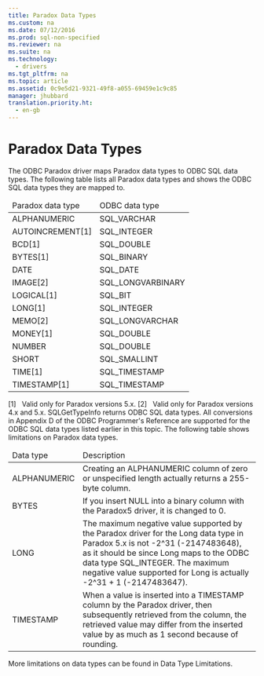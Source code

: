 ```yaml
---
title: Paradox Data Types
ms.custom: na
ms.date: 07/12/2016
ms.prod: sql-non-specified
ms.reviewer: na
ms.suite: na
ms.technology: 
  - drivers
ms.tgt_pltfrm: na
ms.topic: article
ms.assetid: 0c9e5d21-9321-49f8-a055-69459e1c9c85
manager: jhubbard
translation.priority.ht: 
  - en-gb
---
```

# Paradox Data Types
<?xml version="1.0" encoding="utf-8"?>
<developerConceptualDocument xmlns="http://ddue.schemas.microsoft.com/authoring/2003/5" xmlns:xlink="http://www.w3.org/1999/xlink" xmlns:xsi="http://www.w3.org/2001/XMLSchema-instance" xsi:schemaLocation="http://ddue.schemas.microsoft.com/authoring/2003/5 http://dduestorage.blob.core.windows.net/ddueschema/developer.xsd">
  <introduction>
    <para>The ODBC Paradox driver maps Paradox data types to ODBC SQL data types. The following table lists all Paradox data types and shows the ODBC SQL data types they are mapped to.</para>
  </introduction>
  <section>
    <content>
      <table xmlns:caps="http://schemas.microsoft.com/build/caps/2013/11">
        <thead>
          <tr>
            <TD>
              <para>Paradox data type</para>
            </TD>
            <TD>
              <para>ODBC data type</para>
            </TD>
          </tr>
        </thead>
        <tbody>
          <tr>
            <TD>
              <para>ALPHANUMERIC</para>
            </TD>
            <TD>
              <para>SQL_VARCHAR</para>
            </TD>
          </tr>
          <tr>
            <TD>
              <para>AUTOINCREMENT[1]</para>
            </TD>
            <TD>
              <para>SQL_INTEGER</para>
            </TD>
          </tr>
          <tr>
            <TD>
              <para>BCD[1]</para>
            </TD>
            <TD>
              <para>SQL_DOUBLE</para>
            </TD>
          </tr>
          <tr>
            <TD>
              <para>BYTES[1]</para>
            </TD>
            <TD>
              <para>SQL_BINARY</para>
            </TD>
          </tr>
          <tr>
            <TD>
              <para>DATE</para>
            </TD>
            <TD>
              <para>SQL_DATE</para>
            </TD>
          </tr>
          <tr>
            <TD>
              <para>IMAGE[2]</para>
            </TD>
            <TD>
              <para>SQL_LONGVARBINARY</para>
            </TD>
          </tr>
          <tr>
            <TD>
              <para>LOGICAL[1]</para>
            </TD>
            <TD>
              <para>SQL_BIT</para>
            </TD>
          </tr>
          <tr>
            <TD>
              <para>LONG[1]</para>
            </TD>
            <TD>
              <para>SQL_INTEGER</para>
            </TD>
          </tr>
          <tr>
            <TD>
              <para>MEMO[2]</para>
            </TD>
            <TD>
              <para>SQL_LONGVARCHAR</para>
            </TD>
          </tr>
          <tr>
            <TD>
              <para>MONEY[1]</para>
            </TD>
            <TD>
              <para>SQL_DOUBLE</para>
            </TD>
          </tr>
          <tr>
            <TD>
              <para>NUMBER</para>
            </TD>
            <TD>
              <para>SQL_DOUBLE</para>
            </TD>
          </tr>
          <tr>
            <TD>
              <para>SHORT</para>
            </TD>
            <TD>
              <para>SQL_SMALLINT</para>
            </TD>
          </tr>
          <tr>
            <TD>
              <para>TIME[1]</para>
            </TD>
            <TD>
              <para>SQL_TIMESTAMP</para>
            </TD>
          </tr>
          <tr>
            <TD>
              <para>TIMESTAMP[1]</para>
            </TD>
            <TD>
              <para>SQL_TIMESTAMP</para>
            </TD>
          </tr>
        </tbody>
      </table>
      <para>[1]   Valid only for Paradox versions 5.<legacyItalic>x</legacyItalic>.</para>
      <para>[2]   Valid only for Paradox versions 4.<legacyItalic>x</legacyItalic> and 5.<legacyItalic>x</legacyItalic>. </para>
      <alert class="note">
        <para>
          <legacyBold>SQLGetTypeInfo</legacyBold> returns ODBC SQL data types. All conversions in Appendix D of the <legacyItalic>ODBC Programmer's Reference</legacyItalic> are supported for the ODBC SQL data types listed earlier in this topic.</para>
      </alert>
      <para>The following table shows limitations on Paradox data types. </para>
      <table xmlns:caps="http://schemas.microsoft.com/build/caps/2013/11">
        <thead>
          <tr>
            <TD>
              <para>Data type</para>
            </TD>
            <TD>
              <para>Description</para>
            </TD>
          </tr>
        </thead>
        <tbody>
          <tr>
            <TD>
              <para>ALPHANUMERIC</para>
            </TD>
            <TD>
              <para>Creating an ALPHANUMERIC column of zero or unspecified length actually returns a 255-byte column.</para>
            </TD>
          </tr>
          <tr>
            <TD>
              <para>BYTES</para>
            </TD>
            <TD>
              <para>If you insert NULL into a binary column with the Paradox5 driver, it is changed to 0.</para>
            </TD>
          </tr>
          <tr>
            <TD>
              <para>LONG</para>
            </TD>
            <TD>
              <para>The maximum negative value supported by the Paradox driver for the Long data type in Paradox 5.<legacyItalic>x</legacyItalic> is not -2^31 (-2147483648), as it should be since Long maps to the ODBC data type SQL_INTEGER. The maximum negative value supported for Long is actually -2^31 + 1 (-2147483647).</para>
            </TD>
          </tr>
          <tr>
            <TD>
              <para>TIMESTAMP</para>
            </TD>
            <TD>
              <para>When a value is inserted into a TIMESTAMP column by the Paradox driver, then subsequently retrieved from the column, the retrieved value may differ from the inserted value by as much as 1 second because of rounding.</para>
            </TD>
          </tr>
        </tbody>
      </table>
      <para>More limitations on data types can be found in <legacyLink xlink:href="81c4eab7-1f6b-47a0-b940-89d6c6a14dae">Data Type Limitations</legacyLink>.</para>
    </content>
  </section>
  <relatedTopics />
</developerConceptualDocument>